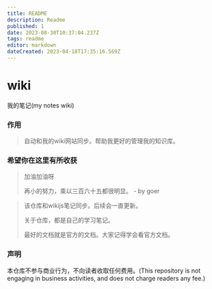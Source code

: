 ```yaml
---
title: README
description: Readme
published: 1
date: 2023-08-30T10:37:04.237Z
tags: readme
editor: markdown
dateCreated: 2023-04-18T17:35:16.569Z
---
```


# wiki

我的笔记(my notes wiki)

### 作用

> 自动和我的wiki网站同步。帮助我更好的管理我的知识库。

### 希望你在这里有所收获

> 加油加油呀
>
> 再小的努力，乘以三百六十五都很明显。 - by goer

> 该仓库和wikijs笔记同步。后续会一直更新。
>
> 关于仓库，都是自己的学习笔记。
>
> 最好的文档就是官方的文档。大家记得学会看官方文档。

### 声明

本仓库不参与商业行为，不向读者收取任何费用。(This repository is not engaging in business activities, and does not charge readers any fee.)


